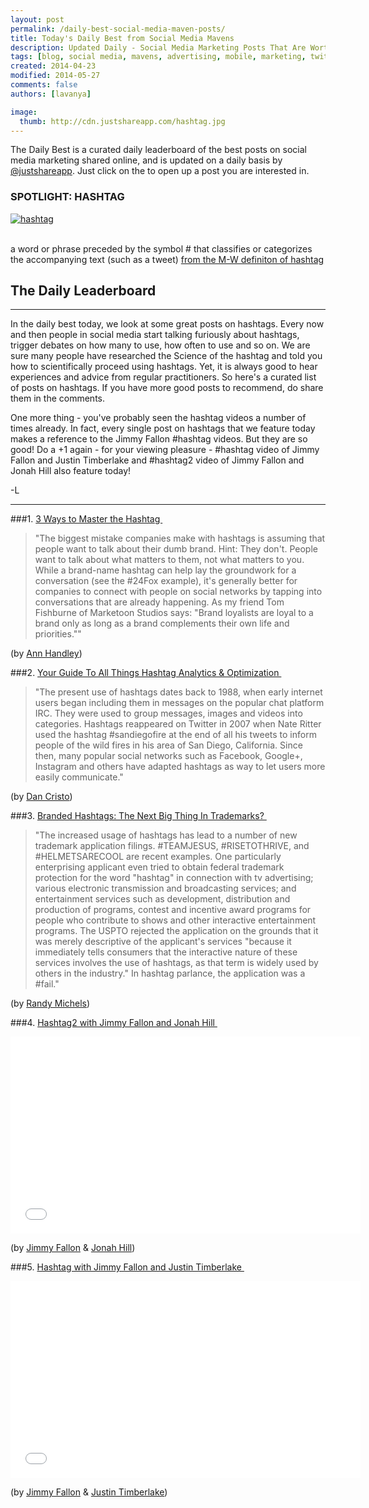 ```yaml
---
layout: post
permalink: /daily-best-social-media-maven-posts/
title: Today's Daily Best from Social Media Mavens
description: Updated Daily - Social Media Marketing Posts That Are Worth Sharing
tags: [blog, social media, mavens, advertising, mobile, marketing, twitter, hashtag, justin timberlake, jimmy fallon, jonah hill, ann handley, video]
created: 2014-04-23
modified: 2014-05-27
comments: false
authors: [lavanya]

image:
  thumb: http://cdn.justshareapp.com/hashtag.jpg
---
```


The Daily Best is a curated daily leaderboard of the best posts on social media marketing shared online, and is updated on a daily basis by [@justshareapp](http://twitter.com/justshareapp). Just click on the <i class="icon-link"></i> to open up a post you are interested in.

<div class="article-author-main border-box">
    <h3>SPOTLIGHT: HASHTAG</h3>
    <a href="http://en.wikipedia.org/wiki/Hashtag"><img src="http://cdn.justshareapp.com/hashtag.jpg" class="bio-photo large" alt="hashtag"></a>
    <br><br>
<p>a word or phrase preceded by the symbol # that classifies or categorizes the accompanying text (such as a tweet) <a href="http://www.merriam-webster.com/dictionary/hashtag">from the M-W definiton of hashtag</a> </p>
</div>

## The Daily Leaderboard

***
In the daily best today, we look at some great posts on hashtags. Every now and then people in social media start talking furiously about hashtags, trigger debates on how many to use, how often to use and so on. We are sure many people have researched the Science of the hashtag and told you how to scientifically proceed using hashtags. Yet, it is always good to hear experiences and advice from regular practitioners. So here's a curated list of posts on hashtags. If you have more good posts to recommend, do share them in the comments. 

One more thing - you've probably seen the hashtag videos a number of times already. In fact, every single post on hashtags that we feature today makes a reference to the Jimmy Fallon #hashtag videos. But they are so good! Do a +1 again - for your viewing pleasure - #hashtag video of Jimmy Fallon and Justin Timberlake and #hashtag2 video of Jimmy Fallon and Jonah Hill also feature today!

-L

***

###1. [3 Ways to Master the Hashtag&nbsp;<i class="icon-link"></i>](http://www.entrepreneur.com/article/233153)
>"The biggest mistake companies make with hashtags is assuming that people want to talk about their dumb brand. Hint: They don't. People want to talk about what matters to them, not what matters to you. While a brand-name hashtag can help lay the groundwork for a conversation (see the #24Fox example), it's generally better for companies to connect with people on social networks by tapping into conversations that are already happening. As my friend Tom Fishburne of Marketoon Studios says: "Brand loyalists are loyal to a brand only as long as a brand complements their own life and priorities.""

(by [Ann Handley](https://twitter.com/MarketingProfs))


###2.  [Your Guide To All Things Hashtag Analytics & Optimization&nbsp;<i class="icon-link"></i>](http://marketingland.com/hashtag-analytics-81205)
>"The present use of hashtags dates back to 1988, when early internet users began including them in messages on the popular chat platform IRC. They were used to group messages, images and videos into categories. 
Hashtags reappeared on Twitter in 2007 when Nate Ritter used the hashtag #sandiegofire at the end of all his tweets to inform people of the wild fires in his area of San Diego, California. 
Since then, many popular social networks such as Facebook, Google+, Instagram and others have adapted hashtags as way to let users more easily communicate."

(by [Dan Cristo](https://twitter.com/dancristo))


###3. [Branded Hashtags: The Next Big Thing In Trademarks?&nbsp;<i class="icon-link"></i>](http://www.mondaq.com/unitedstates/x/315862/Trademark/Branded+Hashtags+The+Next+Big+Thing+in+Trademarks)
>"The increased usage of hashtags has lead to a number of new trademark application filings. #TEAMJESUS, #RISETOTHRIVE, and #HELMETSARECOOL are recent examples. One particularly enterprising applicant even tried to obtain federal trademark protection for the word "hashtag" in connection with tv advertising; various electronic transmission and broadcasting services; and entertainment services such as development, distribution and production of programs, contest and incentive award programs for people who contribute to shows and other interactive entertainment programs. The USPTO rejected the application on the grounds that it was merely descriptive of the applicant's services "because it immediately tells consumers that the interactive nature of these services involves the use of hashtags, as that term is widely used by others in the industry." In hashtag parlance, the application was a #fail."

(by [Randy Michels](https://twitter.com/RandyMichels))


###4. [Hashtag2 with Jimmy Fallon and Jonah Hill&nbsp;<i class="icon-link"></i>](https://www.youtube.com/watch?v=Kwq_GraOC9E)

<iframe width="560" height="315" src="//www.youtube.com/embed/Kwq_GraOC9E?rel=0" frameborder="0" allowfullscreen></iframe>

(by [Jimmy Fallon](https://twitter.com/jimmyfallon) & [Jonah Hill](https://twitter.com/JonahHill))


###5. [Hashtag with Jimmy Fallon and Justin Timberlake&nbsp;<i class="icon-link"></i>](https://www.youtube.com/watch?v=57dzaMaouXA&feature=kp)

<iframe width="560" height="315" src="//www.youtube.com/embed/57dzaMaouXA?rel=0" frameborder="0" allowfullscreen></iframe>

(by [Jimmy Fallon](https://twitter.com/jimmyfallon) & [Justin Timberlake](https://twitter.com/jtimberlake))
